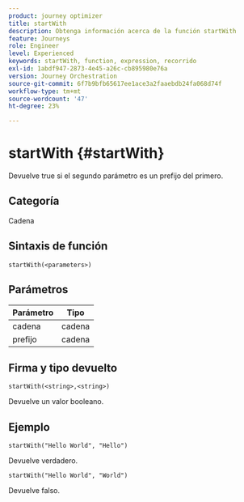 ```yaml
---
product: journey optimizer
title: startWith
description: Obtenga información acerca de la función startWith
feature: Journeys
role: Engineer
level: Experienced
keywords: startWith, function, expression, recorrido
exl-id: 1abdf947-2873-4e45-a26c-cb895980e76a
version: Journey Orchestration
source-git-commit: 6f7b9bfb65617ee1ace3a2faaebdb24fa068d74f
workflow-type: tm+mt
source-wordcount: '47'
ht-degree: 23%

---
```


# startWith {#startWith}

Devuelve true si el segundo parámetro es un prefijo del primero.

## Categoría

Cadena

## Sintaxis de función

`startWith(<parameters>)`

## Parámetros

| Parámetro | Tipo |
|-------------|--------|
| cadena | cadena |
| prefijo | cadena |

## Firma y tipo devuelto

`startWith(<string>,<string>)`

Devuelve un valor booleano.

## Ejemplo

`startWith("Hello World", "Hello")`

Devuelve verdadero.

`startWith("Hello World", "World")`

Devuelve falso.
